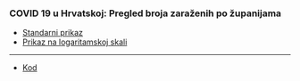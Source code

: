 ### COVID 19 u Hrvatskoj: Pregled broja zaraženih po županijama

- [Standarni prikaz](html/index.html)
- [Prikaz na logaritamskoj skali](html/index_log.html)

--------

* [Kod](https://github.com/ppalasek/covid_plots_croatia)


